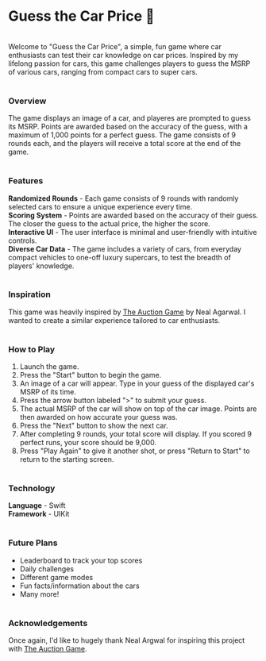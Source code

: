 # Guess the Car Price 🚗
<br>
Welcome to "Guess the Car Price", a simple, fun game where car enthusiasts can test their car knowledge on car prices. Inspired by my lifelong passion for cars, this game challenges players to guess the MSRP of various cars, ranging from compact cars to super cars.<br><br>

### Overview
The game displays an image of a car, and playeres are prompted to guess its MSRP. Points are awarded based on the accuracy of the guess, with a maximum of 1,000 points for a perfect guess. The game consists of 9 rounds each, and the players will receive a total score at the end of the game.<br><br>

### Features
**Randomized Rounds** - Each game consists of 9 rounds with randomly selected cars to ensure a unique experience every time.<br>
**Scoring System** - Points are awarded based on the accuracy of their guess. The closer the guess to the actual price, the higher the score.<br>
**Interactive UI** - The user interface is minimal and user-friendly with intuitive controls.<br>
**Diverse Car Data** - The game includes a variety of cars, from everyday compact vehicles to one-off luxury supercars, to test the breadth of players' knowledge.<br><br>

### Inspiration
This game was heavily inspired by [The Auction Game](https://neal.fun/auction-game/) by Neal Agarwal. I wanted to create a similar experience tailored to car enthusiasts.<br><br>

### How to Play
1. Launch the game.
2. Press the "Start" button to begin the game.
3. An image of a car will appear. Type in your guess of the displayed car's MSRP of its time.
4. Press the arrow button labeled ">" to submit your guess.
5. The actual MSRP of the car will show on top of the car image. Points are then awarded on how accurate your guess was.
6. Press the "Next" button to show the next car.
7. After completing 9 rounds, your total score will display. If you scored 9 perfect runs, your score should be 9,000.
8. Press "Play Again" to give it another shot, or press "Return to Start" to return to the starting screen.<br><br>

### Technology
**Language** - Swift<br>
**Framework** - UIKit<br><br>

### Future Plans
- Leaderboard to track your top scores
- Daily challenges
- Different game modes
- Fun facts/information about the cars
- Many more!<br><br>

### Acknowledgements
Once again, I'd like to hugely thank Neal Argwal for inspiring this project with [The Auction Game](https://neal.fun/auction-game/). 
